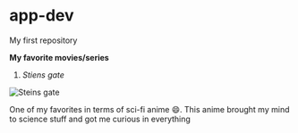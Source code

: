 # app-dev
My first repository

**My favorite movies/series**
1. *Stiens gate*

![Steins gate](https://wallpapers.com/images/high/steins-gate-1920-x-1080-background-3oh9mwy0cipljk0d.webp)

One of my favorites in terms of sci-fi anime 😄. This anime brought my mind to science stuff and got me curious in everything

